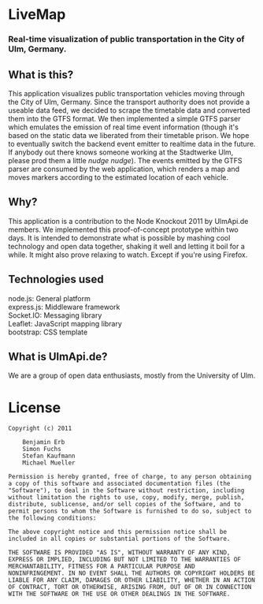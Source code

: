 # LiveMap
### Real-time visualization of public transportation in the City of Ulm, Germany.


## What is this?

This application visualizes public transportation vehicles moving through the City of Ulm, Germany. Since the transport authority does not provide a useable data feed, we decided to scrape the timetable data and converted them into the GTFS format. We then implemented a simple GTFS parser which emulates the emission of real time event information (though it's based on the static data we liberated from their timetable prison. We hope to eventually switch the backend event emitter to realtime data in the future. If anybody out there knows someone working at the Stadtwerke Ulm, please prod them a little *nudge nudge*). The events emitted by the GTFS parser are consumed by the web application, which renders a map and moves markers according to the estimated location of each vehicle.


## Why?

This application is a contribution to the Node Knockout 2011 by UlmApi.de members. We implemented this proof-of-concept prototype within two days. It is intended to demonstrate what is possible by mashing cool technology and open data together, shaking it well and letting it boil for a while. It might also prove relaxing to watch. Except if you're using Firefox.


## Technologies used

node.js: General platform   
express.js: Middleware framework   
Socket.IO: Messaging library   
Leaflet: JavaScript mapping library   
bootstrap: CSS template   


## What is UlmApi.de?

We are a group of open data enthusiasts, mostly from the University of Ulm.


# License

	Copyright (c) 2011 
		
		Benjamin Erb
		Simon Fuchs
		Stefan Kaufmann
		Michael Mueller

	Permission is hereby granted, free of charge, to any person obtaining
	a copy of this software and associated documentation files (the
	"Software"), to deal in the Software without restriction, including
	without limitation the rights to use, copy, modify, merge, publish,
	distribute, sublicense, and/or sell copies of the Software, and to
	permit persons to whom the Software is furnished to do so, subject to
	the following conditions:

	The above copyright notice and this permission notice shall be
	included in all copies or substantial portions of the Software.

	THE SOFTWARE IS PROVIDED "AS IS", WITHOUT WARRANTY OF ANY KIND,
	EXPRESS OR IMPLIED, INCLUDING BUT NOT LIMITED TO THE WARRANTIES OF
	MERCHANTABILITY, FITNESS FOR A PARTICULAR PURPOSE AND
	NONINFRINGEMENT. IN NO EVENT SHALL THE AUTHORS OR COPYRIGHT HOLDERS BE
	LIABLE FOR ANY CLAIM, DAMAGES OR OTHER LIABILITY, WHETHER IN AN ACTION
	OF CONTRACT, TORT OR OTHERWISE, ARISING FROM, OUT OF OR IN CONNECTION
	WITH THE SOFTWARE OR THE USE OR OTHER DEALINGS IN THE SOFTWARE.
